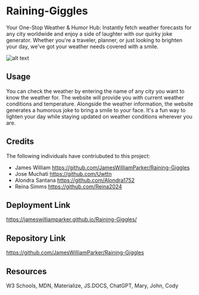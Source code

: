 # Raining-Giggles

Your One-Stop Weather & Humor Hub: Instantly fetch weather forecasts for any city worldwide and enjoy a side of laughter with our quirky joke generator. Whether you're a traveler, planner, or just looking to brighten your day, we've got your weather needs covered with a smile.

![alt text](image-4.png)


## Usage

You can check the weather by entering the name of any city you want to know the weather for. The website will provide you with current weather conditions and temperature.
Alongside the weather information, the website generates a humorous joke to bring a smile to your face. It's a fun way to lighten your day while staying updated on weather conditions wherever you are. 

## Credits 

The following individuals have contriubuted to this project:

- James William https://github.com/JamesWilliamParker/Raining-Giggles
- Jose Muchati https://github.com/Uwttn
- Alondra Santana https://github.com/Alondra1752
- Reina Simms https://github.com/Reina2024 

## Deployment Link
https://jameswilliamparker.github.io/Raining-Giggles/

## Repository Link 
https://github.com/JamesWilliamParker/Raining-Giggles

## Resources
W3 Schools, MDN, Materialize, JS.DOCS, ChatGPT, Mary, John, Cody







